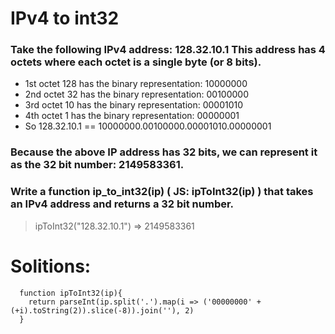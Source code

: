 # IPv4 to int32

### Take the following IPv4 address: 128.32.10.1 This address has 4 octets where each octet is a single byte (or 8 bits).

 - 1st octet 128 has the binary representation: 10000000
 - 2nd octet 32 has the binary representation: 00100000
 - 3rd octet 10 has the binary representation: 00001010
 - 4th octet 1 has the binary representation: 00000001
 - So 128.32.10.1 == 10000000.00100000.00001010.00000001

### Because the above IP address has 32 bits, we can represent it as the 32 bit number: 2149583361.

### Write a function ip_to_int32(ip) ( JS: ipToInt32(ip) ) that takes an IPv4 address and returns a 32 bit number.

> ipToInt32("128.32.10.1") => 2149583361

# Solitions: 
```
  function ipToInt32(ip){
    return parseInt(ip.split('.').map(i => ('00000000' + (+i).toString(2)).slice(-8)).join(''), 2)
  }
```
